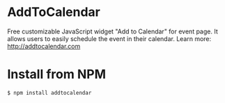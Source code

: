 AddToCalendar
=============

Free customizable JavaScript widget "Add to Calendar" for event page. It allows users to easily schedule the event in their calendar. Learn more: http://addtocalendar.com

Install from NPM
================
```
$ npm install addtocalendar
```
